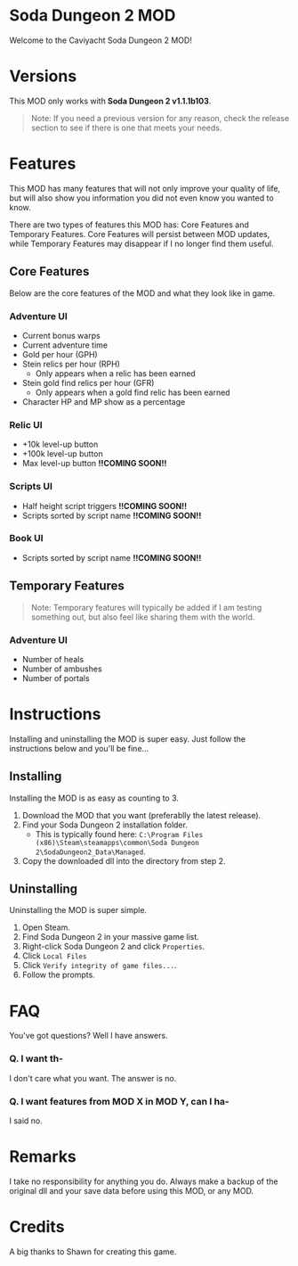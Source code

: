 # Soda Dungeon 2 MOD

Welcome to the Caviyacht Soda Dungeon 2 MOD!

# Versions

This MOD only works with **Soda Dungeon 2 v1.1.1b103**.

> Note: If you need a previous version for any reason, check the release section to see if there is one that meets your needs.

# Features

This MOD has many features that will not only improve your quality of life, but will also show you information you did not even know you wanted to know.

There are two types of features this MOD has: Core Features and Temporary Features. Core Features will persist between MOD updates, while Temporary Features may disappear if I no longer find them useful.

## Core Features

Below are the core features of the MOD and what they look like in game.

### Adventure UI

- Current bonus warps
- Current adventure time
- Gold per hour (GPH)
- Stein relics per hour (RPH)
  - Only appears when a relic has been earned
- Stein gold find relics per hour (GFR)
  - Only appears when a gold find relic has been earned
- Character HP and MP show as a percentage

### Relic UI

- +10k level-up button
- +100k level-up button
- Max level-up button **!!COMING SOON!!**

### Scripts UI

- Half height script triggers **!!COMING SOON!!**
- Scripts sorted by script name **!!COMING SOON!!**

### Book UI

- Scripts sorted by script name **!!COMING SOON!!**

## Temporary Features

> Note: Temporary features will typically be added if I am testing something out, but also feel like sharing them with the world.

### Adventure UI

- Number of heals
- Number of ambushes
- Number of portals

# Instructions

Installing and uninstalling the MOD is super easy. Just follow the instructions below and you'll be fine...

## Installing

Installing the MOD is as easy as counting to 3.

1) Download the MOD that you want (preferablly the latest release).
2) Find your Soda Dungeon 2 installation folder.
   - This is typically found here: `C:\Program Files (x86)\Steam\steamapps\common\Soda Dungeon 2\SodaDungeon2_Data\Managed`.
3) Copy the downloaded dll into the directory from step 2.

## Uninstalling

Uninstalling the MOD is super simple.

1) Open Steam.
2) Find Soda Dungeon 2 in your massive game list.
3) Right-click Soda Dungeon 2 and click `Properties`.
4) Click `Local Files`
5) Click `Verify integrity of game files...`.
6) Follow the prompts.

# FAQ

You've got questions? Well I have answers.

### Q. I want th-

I don't care what you want. The answer is no.

### Q. I want features from MOD X in MOD Y, can I ha-

I said no.

# Remarks

I take no responsibility for anything you do. Always make a backup of the original dll and your save data before using this MOD, or any MOD.

# Credits

A big thanks to Shawn for creating this game.